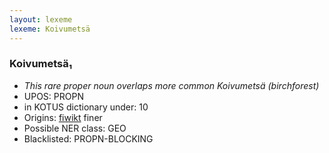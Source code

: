 ```yaml
---
layout: lexeme
lexeme: Koivumetsä
---
```


###  Koivumetsä₁

* _This rare proper noun overlaps more common *Koivumetsä* (birchforest)_
* UPOS:  PROPN
* in KOTUS dictionary under:  10
* Origins: [fiwikt](https://fi.wiktionary.org/wiki/Koivumetsä) finer 
* Possible NER class:  GEO
* Blacklisted:  PROPN-BLOCKING

